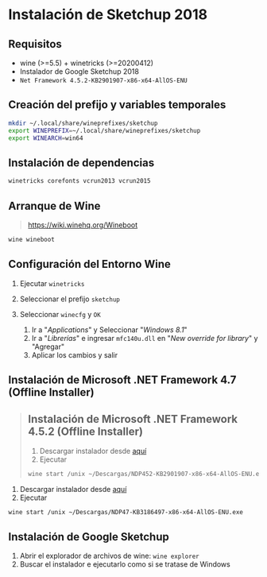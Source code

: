 # Instalación de Sketchup 2018
## Requisitos
- wine (>=5.5) + winetricks (>=20200412)
- Instalador de Google Sketchup 2018
- `Net Framework 4.5.2-KB2901907-x86-x64-AllOS-ENU`

## Creación del prefijo y variables temporales
```bash
mkdir ~/.local/share/wineprefixes/sketchup
export WINEPREFIX=~/.local/share/wineprefixes/sketchup
export WINEARCH=win64
```

## Instalación de dependencias
```bash
winetricks corefonts vcrun2013 vcrun2015
```

## Arranque de Wine
> https://wiki.winehq.org/Wineboot

```bash
wine wineboot
```

## Configuración del Entorno Wine
1. Ejecutar `winetricks`
2. Seleccionar el prefijo `sketchup`
3. Seleccionar `winecfg` y `OK`
    
    1. Ir a "_Applications_" y Seleccionar "_Windows 8.1_"
    2. Ir a "_Librerías_" e ingresar `mfc140u.dll` en "_New override for library_" y "Agregar"
    3. Aplicar los cambios y salir
    
## Instalación de Microsoft .NET Framework 4.7 (Offline Installer)
> ## Instalación de Microsoft .NET Framework 4.5.2 (Offline Installer)
> 1. Descargar instalador desde [aquí](https://www.microsoft.com/en-us/download/details.aspx?id=42642)
> 2. Ejecutar
> ```bash
> wine start /unix ~/Descargas/NDP452-KB2901907-x86-x64-AllOS-ENU.exe
> ```

1. Descargar instalador desde [aquí](https://www.microsoft.com/en-us/download/confirmation.aspx?id=55167)
2. Ejecutar
```bash
wine start /unix ~/Descargas/NDP47-KB3186497-x86-x64-AllOS-ENU.exe
```

## Instalación de Google Sketchup
1. Abrir el explorador de archivos de wine: `wine explorer`
2. Buscar el instalador e ejecutarlo como si se tratase de Windows
